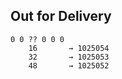 ﻿## Out for Delivery

```
0 0 ?? 0 0 0
    16       → 1025054
    32       → 1025053
    48       → 1025052
```

